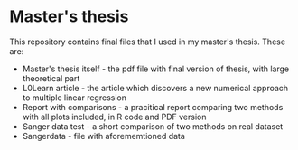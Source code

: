 # Master's thesis

This repository contains final files that I used in my master's thesis. These are:
- Master's thesis itself - the pdf file with final version of thesis, with large theoretical part
- L0Learn article - the article which discovers a new numerical approach to multiple linear regression
- Report with comparisons - a pracitical report comparing two methods with all plots included, in R code and PDF version
- Sanger data test - a short comparison of two methods on real dataset
- Sangerdata - file with aforememtioned data
